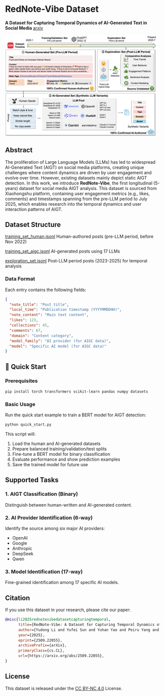 # RedNote-Vibe Dataset

**A Dataset for Capturing Temporal Dynamics of AI-Generated Text in Social Media** [arxiv](https://arxiv.org/abs/2509.22055)

![Dataset Overview](overview.png)

## Abstract

The proliferation of Large Language Models (LLMs) has led to widespread AI-Generated Text (AIGT) on social media platforms, creating unique challenges where content dynamics are driven by user engagement and evolve over time. However, existing datasets mainly depict static AIGT detection. In this work, we introduce **RedNote-Vibe**, the first longitudinal (5-years) dataset for social media AIGT analysis. This dataset is sourced from Xiaohongshu platform, containing user engagement metrics (e.g., likes, comments) and timestamps spanning from the pre-LLM period to July 2025, which enables research into the temporal dynamics and user interaction patterns of AIGT.


## Dataset Structure



[training_set_human.jsonl](https://drive.google.com/file/d/1W3NC_vUD-8p9B9SlvywCGdeI7TTNuEFy/view?usp=sharing)     Human-authored posts (pre-LLM period, before Nov 2022)

[training_set_aigc.jsonl](https://drive.google.com/file/d/13-IQT2H_8sEgvfUtErYSYATf4L6AKtdW/view?usp=sharing)      AI-generated posts using 17 LLMs

[exploration_set.jsonl](https://drive.google.com/file/d/1Lnessv7szuUyCg8_Alx413Z7t4e4f1Et/view?usp=drive_link)        Post-LLM period posts (2023-2025) for temporal analysis


### Data Format

Each entry contains the following fields:

```json
{
  "note_title": "Post title",
  "local_time": "Publication timestamp (YYYYMMDDHH)",
  "note_content": "Main text content",
  "likes": 123,
  "collections": 45,
  "comments": 67,
  "domain": "Content category",
  "model_family": "AI provider (for AIGC data)",
  "model": "Specific AI model (for AIGC data)"
}
```

## 🚀 Quick Start

### Prerequisites

```bash
pip install torch transformers scikit-learn pandas numpy datasets
```

### Basic Usage

Run the quick start example to train a BERT model for AIGT detection:

```bash
python quick_start.py
```

This script will:
1. Load the human and AI-generated datasets
2. Prepare balanced training/validation/test splits
3. Fine-tune a BERT model for binary classification
4. Evaluate performance and show prediction examples
5. Save the trained model for future use


## Supported Tasks

### 1. AIGT Classification (Binary)
Distinguish between human-written and AI-generated content.

### 2. AI Provider Identification (6-way)
Identify the source among six major AI providers:
- OpenAI
- Google
- Anthropic
- DeepSeek
- Qwen


### 3. Model Identification (17-way)
Fine-grained identification among 17 specific AI models.



## Citation

If you use this dataset in your research, please cite our paper:

```bibtex
@misc{li2025rednotevibedatasetcapturingtemporal,
      title={RedNote-Vibe: A Dataset for Capturing Temporal Dynamics of AI-Generated Text in Social Media}, 
      author={Yudong Li and Yufei Sun and Yuhan Yao and Peiru Yang and Wanyue Li and Jiajun Zou and Yongfeng Huang and Linlin Shen},
      year={2025},
      eprint={2509.22055},
      archivePrefix={arXiv},
      primaryClass={cs.CL},
      url={https://arxiv.org/abs/2509.22055}, 
}
```

## License

This dataset is released under the [CC BY-NC 4.0](https://creativecommons.org/licenses/by-nc/4.0/) License.
